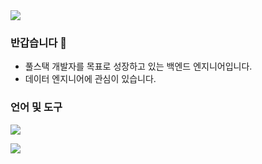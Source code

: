 <img src="https://capsule-render.vercel.app/api?type=shark&color=auto&height=200&section=header&fontSize=90" />

### 반갑습니다 👋
- 풀스택 개발자를 목표로 성장하고 있는 백엔드 엔지니어입니다.
- 데이터 엔지니어에 관심이 있습니다.

### 언어 및 도구
<img src="https://img.shields.io/badge/python-3776AB?style=for-the-badge&logo=python&logoColor=white"/></a>

<img src="https://github-readme-stats.vercel.app/api/top-langs/?username=100yeony&layout=compact"><br><br>

<!-- 
<img src="https://github-readme-stats.vercel.app/api?username=100yeony&show_icons=true">
![Anurag's GitHub stats](https://github-readme-stats.vercel.app/api?username=100yeony&show_icons=true&theme=radical)
-->

<!--
**100yeony/100yeony** is a ✨ _special_ ✨ repository because its `README.md` (this file) appears on your GitHub profile.



Here are some ideas to get you started:


- 🔭 I’m currently working on ...
- 🌱 I’m currently learning ...
- 👯 I’m looking to collaborate on ...
- 🤔 I’m looking for help with ...
- 💬 Ask me about ...
- 📫 How to reach me: ...
- 😄 Pronouns: ...
- ⚡ Fun fact: ...
-->
